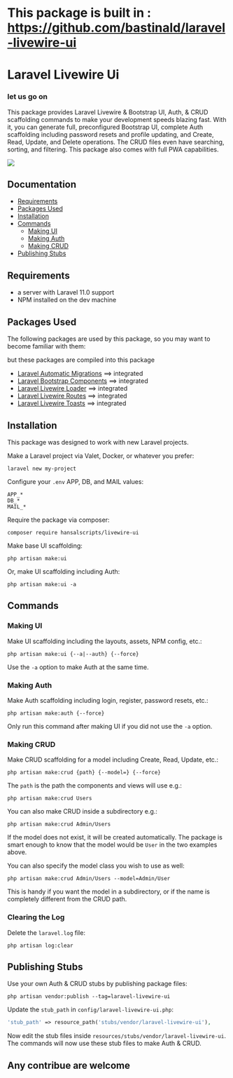 # This package is built in : https://github.com/bastinald/laravel-livewire-ui 

# Laravel Livewire Ui

### let us go on

This package provides Laravel Livewire & Bootstrap UI, Auth, & CRUD scaffolding commands to make your development speeds blazing fast. With it, you can generate full, preconfigured Bootstrap UI, complete Auth scaffolding including password resets and profile updating, and Create, Read, Update, and Delete operations. The CRUD files even have searching, sorting, and filtering. This package also comes with full PWA capabilities.

<a href="https://www.youtube.com/watch?v=duycNbSkmCc">
  <img src="https://i.imgur.com/EFVaEtn.png">
</a>

## Documentation

- [Requirements](#requirements)
- [Packages Used](#packages-used)
- [Installation](#installation)
- [Commands](#commands)
    - [Making UI](#making-ui)
    - [Making Auth](#making-auth)
    - [Making CRUD](#making-crud)
- [Publishing Stubs](#publishing-stubs)

## Requirements

- a server with Laravel 11.0 support
- NPM installed on the dev machine

## Packages Used

The following packages are used by this package, so you may want to become familiar with them:

but these packages are compiled into this package

- [Laravel Automatic Migrations](https://github.com/bastinald/laravel-automatic-migrations)  ==> integrated
- [Laravel Bootstrap Components](https://github.com/bastinald/laravel-bootstrap-components)  ==> integrated
- [Laravel Livewire Loader](https://github.com/bastinald/laravel-livewire-loader)            ==> integrated
- [Laravel Livewire Routes](https://github.com/bastinald/laravel-livewire-routes)            ==> integrated
- [Laravel Livewire Toasts](https://github.com/bastinald/laravel-livewire-toasts)            ==> integrated


## Installation

This package was designed to work with new Laravel projects.

Make a Laravel project via Valet, Docker, or whatever you prefer:

```console
laravel new my-project
```

Configure your `.env` APP, DB, and MAIL values:

```env
APP_*
DB_*
MAIL_*
```

Require the package via composer:

```console
composer require hansalscripts/livewire-ui
```

Make base UI scaffolding:

```console
php artisan make:ui
```

Or, make UI scaffolding including Auth:

```console
php artisan make:ui -a
```

## Commands

### Making UI

Make UI scaffolding including the layouts, assets, NPM config, etc.:

```console
php artisan make:ui {--a|--auth} {--force}
```

Use the `-a` option to make Auth at the same time.

### Making Auth

Make Auth scaffolding including login, register, password resets, etc.:

```console
php artisan make:auth {--force}
```

Only run this command after making UI if you did not use the `-a` option.

### Making CRUD

Make CRUD scaffolding for a model including Create, Read, Update, etc.:

```console
php artisan make:crud {path} {--model=} {--force}
```

The `path` is the path the components and views will use e.g.:

```console
php artisan make:crud Users
```

You can also make CRUD inside a subdirectory e.g.: 

```console
php artisan make:crud Admin/Users
```

If the model does not exist, it will be created automatically. The package is smart enough to know that the model would be `User` in the two examples above.

You can also specify the model class you wish to use as well:

```console
php artisan make:crud Admin/Users --model=Admin/User
```

This is handy if you want the model in a subdirectory, or if the name is completely different from the CRUD path.

### Clearing the Log

Delete the `laravel.log` file:

```console
php artisan log:clear
```

## Publishing Stubs

Use your own Auth & CRUD stubs by publishing package files:

```console
php artisan vendor:publish --tag=laravel-livewire-ui
```

Update the `stub_path` in `config/laravel-livewire-ui.php`:

```php
'stub_path' => resource_path('stubs/vendor/laravel-livewire-ui'),
```

Now edit the stub files inside `resources/stubs/vendor/laravel-livewire-ui`. The commands will now use these stub files to make Auth & CRUD.


## Any contribue are welcome
